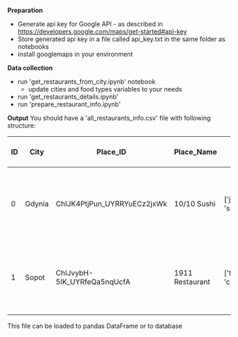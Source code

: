 **Preparation**
- Generate api key for Google API - as described in https://developers.google.com/maps/get-started#api-key
- Store generated api key in a file called api_key.txt in the same folder as notebooks
- install googlemaps in your environment

**Data collection**
- run 'get_restaurants_from_city.ipynb' notebook 
    - update cities and food types variables to your needs
- run 'get_restaurants_details.ipynb'
- run 'prepare_restaurant_info.ipynb' 

**Output**
You should have a 'all_restaurants_info.csv' file with following structure:

|ID|City|Place_ID|Place_Name|Cuisine|Address|Phone Number|Price level|Avg rating|Amount of ratings|Vegetarian|Beer|Wine|Opening Hours|tags
|----|----|----|----|----|----|----|----|----|----|----|----|----|----|----
0|Gdynia|ChIJK4PtjPun_UYRRYuECz2jxWk|10/10 Sushi|['japanese', 'sushi']|Świętojańska 48, 81-393 Gdynia, Poland|+48 534 454 824|2.0|4.4|229|False|True|False|[{'close': {'day': 0, 'time': '2100'}, 'open': {'day': 0, 'time': '1200'}}]|['meal_takeaway', 'restaurant', 'food', 'point_of_interest', 'establishment']
1|Sopot|ChIJvybH-5IK_UYRfeQa5nqUcfA|1911 Restaurant|['turkish', 'chinese']|Grunwaldzka 4/6, 81-759 Sopot, Poland|+48 572 945 145|2.0|4.7|524|True|True|True|[{'close': {'day': 0, 'time': '2100'}, 'open': {'day': 0, 'time': '1300'}}]|['restaurant', 'bar', 'food', 'point_of_interest', 'establishment']

This file can be loaded to pandas DataFrame or to database